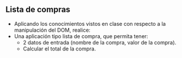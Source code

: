## Lista de compras
- Aplicando los conocimientos vistos en clase con respecto a la manipulación del DOM, realice:
- Una aplicación tipo lista de compra, que permita tener:
  - 2 datos de entrada (nombre de la compra, valor de la compra).
  - Calcular el total de la compra.